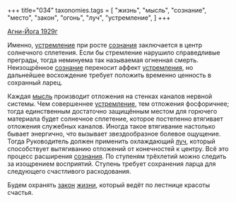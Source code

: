 +++
title="034"
taxonomies.tags = [
 "жизнь",
 "мысль",
 "сознание",
 "место",
 "закон",
 "огонь",
 "луч",
 "устремление",
]
+++

[Агни-Йога 1929г](/agni/1929)

Именно, [устремление](/tags/устремление) при росте [сознания](/tags/[сознание](/tags/сознание)) заключается в центр солнечного сплетения. Если бы стремление нарушило справедливые преграды, тогда неминуема так называемая огненная смерть. Неизощрённое [сознание](/tags/сознание) переносит аффект [устремления](/tags/устремление), но дальнейшее восхождение требует положить временно ценность в сохранный ларец.   

Каждая [мысль](/tags/мысль) производит отложения на стенках каналов нервной системы. Чем совершеннее [устремление](/tags/устремление), тем отложения фосфоричнее; тогда единственным достаточно защищённым местом для горючего материала будет солнечное сплетение, которое постепенно втягивает отложения служебных каналов. Иногда такое втягивание настолько бывает энергично, что вызывает звездообразное болевое ощущение. Тогда Руководитель должен применить охлаждающий [луч](/tags/луч), который способствует вытягиванию отложений от конечностей к центру. Всё это процесс расширения [сознания](/tags/[сознание](/tags/сознание)). По ступеням трёхлетий можно следить за изощрением восприятий. Ступень требует сохранения ларца для следующего счастливого расходования.   

Будем охранять [закон](/tags/закон) [жизни](/tags/жизнь), который ведёт по лестнице красоты счастья.